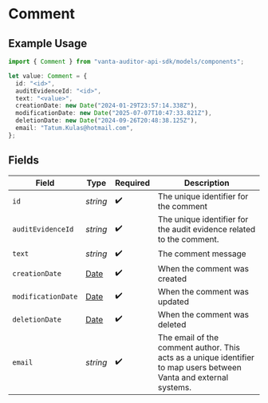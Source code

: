 # Comment

## Example Usage

```typescript
import { Comment } from "vanta-auditor-api-sdk/models/components";

let value: Comment = {
  id: "<id>",
  auditEvidenceId: "<id>",
  text: "<value>",
  creationDate: new Date("2024-01-29T23:57:14.338Z"),
  modificationDate: new Date("2025-07-07T10:47:33.821Z"),
  deletionDate: new Date("2024-09-26T20:48:38.125Z"),
  email: "Tatum.Kulas@hotmail.com",
};
```

## Fields

| Field                                                                                                              | Type                                                                                                               | Required                                                                                                           | Description                                                                                                        |
| ------------------------------------------------------------------------------------------------------------------ | ------------------------------------------------------------------------------------------------------------------ | ------------------------------------------------------------------------------------------------------------------ | ------------------------------------------------------------------------------------------------------------------ |
| `id`                                                                                                               | *string*                                                                                                           | :heavy_check_mark:                                                                                                 | The unique identifier for the comment                                                                              |
| `auditEvidenceId`                                                                                                  | *string*                                                                                                           | :heavy_check_mark:                                                                                                 | The unique identifier for the audit evidence related to the comment.                                               |
| `text`                                                                                                             | *string*                                                                                                           | :heavy_check_mark:                                                                                                 | The comment message                                                                                                |
| `creationDate`                                                                                                     | [Date](https://developer.mozilla.org/en-US/docs/Web/JavaScript/Reference/Global_Objects/Date)                      | :heavy_check_mark:                                                                                                 | When the comment was created                                                                                       |
| `modificationDate`                                                                                                 | [Date](https://developer.mozilla.org/en-US/docs/Web/JavaScript/Reference/Global_Objects/Date)                      | :heavy_check_mark:                                                                                                 | When the comment was updated                                                                                       |
| `deletionDate`                                                                                                     | [Date](https://developer.mozilla.org/en-US/docs/Web/JavaScript/Reference/Global_Objects/Date)                      | :heavy_check_mark:                                                                                                 | When the comment was deleted                                                                                       |
| `email`                                                                                                            | *string*                                                                                                           | :heavy_check_mark:                                                                                                 | The email of the comment author. This acts as a unique identifier to map users between Vanta and external systems. |